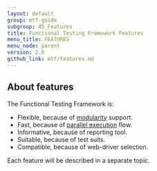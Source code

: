 ```yaml
---
layout: default
group: mtf-guide
subgroup: 45_Features
title: Functional Testing Framework Features
menu_title: FEATURES
menu_node: parent
version: 2.0
github_link: mtf/features.md
---
```


## About features

The Functional Testing Framework is:

- Flexible, because of [modularity] support.
- Fast, because of [parallel execution] flow.
- Informative, because of reporting tool.
- Suitable, because of test suits.
- Compatible, because of web-driver selection.

Each feature will be described in a separate topic.

<!-- LINK DEFINITIONS -->

[modularity]: {{page.baseurl}}mtf/features/modularity.html
[parallel execution]: {{page.baseurl}}mtf/features/parallel_execution.html
